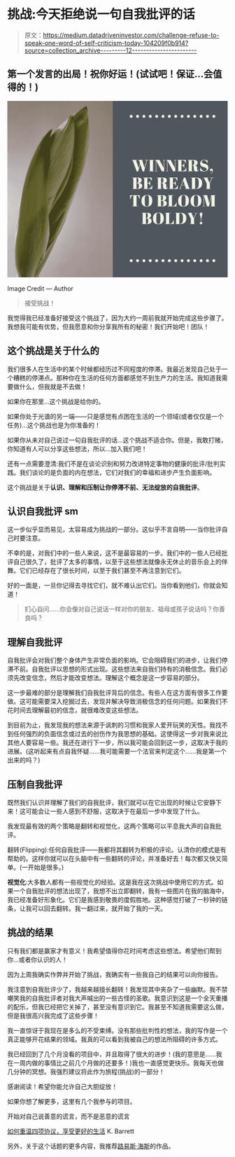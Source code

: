 # 挑战:今天拒绝说一句自我批评的话

> 原文：<https://medium.datadriveninvestor.com/challenge-refuse-to-speak-one-word-of-self-criticism-today-104209f0b914?source=collection_archive---------12----------------------->

## 第一个发言的出局！祝你好运！(试试吧！保证…会值得的！)

![](img/c7dbc849bca3f227e81ef5d8c0095a32.png)

Image Credit — Author

> 接受挑战！

我觉得我已经准备好接受这个挑战了，因为大约一周前我就开始完成这些步骤了。我想我可能有优势，但我愿意和你分享我所有的秘密！我们开始吧！团队！

## 这个挑战是关于什么的

我们很多人在生活中的某个时候都经历过不同程度的停滞。我最近发现自己处于一个糟糕的停滞点。那种你在生活的任何方面都感觉不到生产力的生活。我知道我需要做什么，但我就是不去做！

如果你在那里…这个挑战是给你的。

如果你处于光谱的另一端——只是感觉有点困在生活的一个领域(或者仅仅是一个任务)…这个挑战也是为你准备的！

如果你从未对自己说过一句自我批评的话…这个挑战不适合你。但是，我敢打赌，你知道有人可以分享这些想法，所以…加入我们吧！

还有一点需要澄清:我们不是在谈论识别和努力改进特定事物的健康的批评/批判实践。我们谈论的是负面的内在想法，它们对我们的幸福和进步产生负面影响。

这个挑战是关于**认识、理解和压制让你停滞不前、无法绽放的自我批评**。

## **认识自我批评** sm

这一步似乎显而易见，太容易成为挑战的一部分。这似乎不言自明——当你批评自己时要注意。

不幸的是，对我们中的一些人来说，这不是最容易的一步。我们中的一些人已经批评自己很久了，批评了太多的事情，以至于这些想法就像永无休止的音乐会上的伴舞。它们已经存在了很长时间，以至于我们甚至不再注意到它们。

好的一面是，一旦你记得去寻找它们，就不难认出它们。当你看到他们，你就会知道！

> 扪心自问……你会像对自己说话一样对你的朋友、祖母或孩子说话吗？你善良吗？

## 理解自我批评

自我批评会对我们整个身体产生非常负面的影响。它会阻碍我们的进步，让我们停滞不前。自我批评以思想的形式出现。这些想法来自我们持有的消极信念。我们必须先改变信念，然后才能改变想法。理解这个概念是这一步容易的部分。

这一步最难的部分是理解我们自我批评背后的信念。有些人在这方面有很多工作要做。这可能需要深入挖掘过去，发现并解决导致消极信念的任何问题。如果我们不花时间去理解最初的信念，就很难改变这些想法。

到目前为止，我发现我的想法来源于讽刺的习惯和我家人爱开玩笑的天性。我找不到任何强烈的负面信念或过去的创伤作为我思想的基础。这使得这一步对我来说比其他人要容易一些。我还在进行下一步，所以我可能会回到这一步，这取决于我的进展。(这听起来有点自我怀疑……我可能需要一个法官来判定这个……我是第一个出来的吗？)

## 压制自我批评

既然我们认识并理解了我们的自我批评，我们就可以在它出现的时候让它安静下来！这可能会让一些人感到不舒服，这取决于在最后一步中发现了什么。

我发现最有效的两个策略是翻转和视觉化，这两个策略可以平息我大声的自我批评。

翻转(Flipping):任何自我批评——我都将其翻转为积极的评论。认清你的模式是有帮助的。这样你就可以在头脑中有一些翻转的评论，并准备好去！每次都又快又简单。(一开始是很多。)

**视觉化**:大多数人都有一些视觉化的经验。这是我在这次挑战中使用它的方式。如果一个自我批评的想法出现了，我想不出立即翻转，我有一些图片在我的脑海中，我已经准备好形象化。它们是我感到敬畏的度假胜地。这种感觉打破了一秒钟的链条，让我可以回去翻转。我一翻过来，就开始了我的一天。

## 挑战的结果

只有我们都是赢家才有意义！我希望值得你花时间考虑这些想法。希望他们帮到你…或者你认识的人！

因为上周我确实作弊并开始了挑战，我确实有一些我自己的结果可以向你报告。

我注意到自我批评少了，我越来越擅长翻转！我发现其中夹杂了一些幽默。我不禁嘲笑我的自我批评者对我大声喊出的一些古怪的圣歌。我意识到这是一个全天重播的配乐，但我已经把它关掉了，甚至没有意识到它。我甚至不知道我需要这么做，但是我很高兴我完成了这些步骤！

我一直惊讶于我现在是多么的不受束缚。没有那些批判性的想法，我的写作是一个真正能够开花结果的领域。我真的可以看到我被自己的想法所阻碍的许多方式。

我已经回到了几个月没看的项目中，并且取得了很大的进步！(我的意思是……我在一周内做的事情比之前几个月做的还要多！)我也一直感觉更快乐。我每天也做几分钟的冥想。我强烈建议将此作为旅程(挑战)的一部分！

感谢阅读！希望你能允许自己大胆绽放！

如果你想了解更多，这里有几个我参与的项目。

开始对自己说善意的谎言，而不是恶意的谎言

[如何重温四项协议，享受更好的生活](https://vantagepointsforawe.medium.com/how-to-revisit-the-four-agreements-and-enjoy-a-better-life-6d36637db058) K. Barrett

另外，关于这个话题的更多内容，我推荐[路易斯·海斯](https://www.louisehay.com/)的作品。